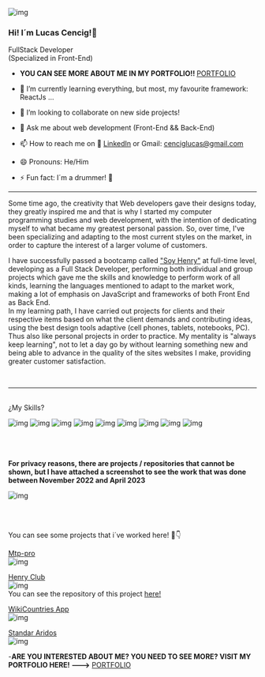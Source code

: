
![img]([https://i.postimg.cc/8PzNH7hX/Lucas-Cencig-fullstack-developer-specialized-in-front-end.jpg](https://files.fm/u/thmydg665s))
### Hi! I´m Lucas Cencig!👋

FullStack Developer <br>
(Specialized in Front-End)

- <b>YOU CAN SEE MORE ABOUT ME IN MY PORTFOLIO!! </b> [PORTFOLIO](https://lucas-cencig-porfolio-2024-one.vercel.app/)

- 🌱 I’m currently learning everything, but most, my favourite framework:  ReactJs ...
- 👯 I’m looking to collaborate on new side projects!
- 💬 Ask me about web development (Front-End && Back-End)
- 📫 How to reach me on 🔗 [LinkedIn](https://www.linkedin.com/in/lucas-cencig-aa4a001b6/) or Gmail: cenciglucas@gmail.com
- 😄 Pronouns: He/Him
- ⚡ Fun fact: I´m a drummer! 🥁 
<hr/>

Some time ago, the creativity that Web developers
          gave their designs today, they greatly inspired me
          and that is why I started my computer programming studies and
          web development, with the intention of dedicating myself to what became
          my greatest personal passion. So, over time, I've
          been specializing and adapting to the most current styles on the market,
          in order to capture the interest of a larger volume of customers.

I have successfully passed a bootcamp called <u>"Soy Henry"</u> at
          full-time level, developing as a Full Stack Developer, performing
          both individual and group projects which gave me the
          skills and knowledge to perform work of all kinds,
          learning the languages ​​mentioned to adapt to the market
          work, making a lot of emphasis on JavaScript and frameworks of both
          Front End as Back End.<br>
          In my learning path, I have carried out projects for clients and
          their respective items based on what the client demands and
          contributing ideas, using the best design tools
          adaptive (cell phones, tablets, notebooks, PC). Thus also like
          personal projects in order to practice. 
          My mentality is "always keep learning", not to let a day go by
          without learning something new and being able to advance in the quality of the sites
          websites I make, providing greater customer satisfaction.
          
        
<br>
  <hr/>
<br>
¿My Skills?

![img](https://i.postimg.cc/tRhtMKTP/js.jpg)
![img](https://i.postimg.cc/5060Z5pK/react.jpg)
![img](https://i.postimg.cc/9MRmxmFv/redux.jpg)
![img](https://i.postimg.cc/tg7kmw0K/Html.jpg)
![img](https://i.postimg.cc/WbjnPhL6/Css.png)
![img](https://i.postimg.cc/pLmnNHTJ/Node.jpg)
![img](https://i.postimg.cc/TY4pJ49L/Express.jpg)
![img](https://i.postimg.cc/NGPg3rrZ/Psql.jpg)
![img](https://i.postimg.cc/HsFHvD7M/git.jpg)

<br>
<br>
<br>
<b>For privacy reasons, there are projects / repositories that cannot be shown, but I have attached a screenshot to see the work that was done between November 2022 and April 2023 </b>

![img](https://i.postimg.cc/TYHRTb2G/commits.jpg)

<br>
<br>


You can see some projects that i´ve worked here! 🔽👇
<br>

[Mtp-pro](https://www.mailtrackpro.com/)<br>
![img](https://i.postimg.cc/d1cfBH5n/mtpPro.jpg)<br>


[Henry Club](https://club-henry.vercel.app/)<br>
![img](https://i.postimg.cc/6qbtCcSL/clubfoto.jpg)<br>
You can see the repository of this project [here!](https://github.com/matias183/FrontHenryClub)


[WikiCountries App](https://wikicountriesapp.vercel.app/)<br>
![img](https://i.postimg.cc/Vv8cJLyf/tateti.jpg)


[Standar Aridos](https://standararidos.com/)<br>
![img](https://i.postimg.cc/y8dCgbGZ/standar-Aridos.jpg)


-<b>ARE YOU INTERESTED ABOUT ME? YOU NEED TO SEE MORE? VISIT MY PORTFOLIO HERE! ---></b> [PORTFOLIO](https://portafolios2023a.vercel.app/)
